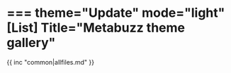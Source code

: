 ===
theme="Update"
mode="light"
[List]
Title="Metabuzz theme gallery"
===

{{ inc "common|allfiles.md" }}

